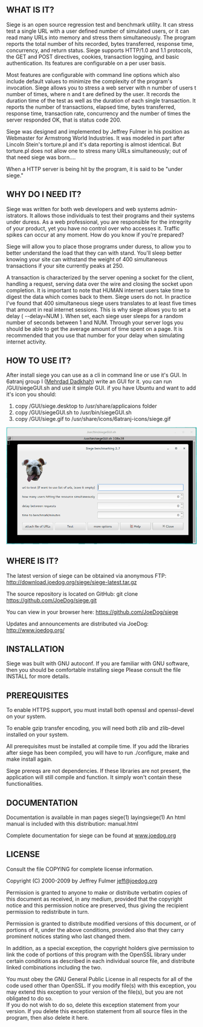 

WHAT IS IT?
-----------
Siege is an open source regression test and benchmark utility. 
It can stress test a single URL with a user defined number of 
simulated users, or it can  read  many URLs into memory and 
stress them simultaneously. The program reports the total 
number of hits recorded, bytes transferred, response time, 
concurrency, and return status. Siege supports HTTP/1.0 and 1.1 
protocols, the GET and POST directives, cookies, transaction 
logging, and basic authentication. Its features are configurable 
on a per user basis.

Most features are configurable with command line options which
also include default values to minimize the complexity of the 
program's invocation.  Siege allows  you  to stress a web server 
with  n number of users t number of times, where n and t are 
defined by the user. It records the duration time of the test
as well as the duration of each single transaction. It reports
the number of transactions, elapsed time, bytes transferred,
response time, transaction rate, concurrency and the number of
times the server responded OK, that is status code 200. 

Siege was designed and implemented by Jeffrey Fulmer in his 
position as Webmaster for Armstrong World Industries. It  was
modeled in part after Lincoln Stein's torture.pl and it's data
reporting is almost identical. But torture.pl does not allow 
one to stress many URLs simultaneously; out of that need siege
was born....

When a HTTP server is being hit by the program, it is said to be 
"under siege."


WHY DO I NEED IT?
-----------------
Siege was written for both web developers and web systems admin-
istrators. It allows those individuals to test their programs 
and  their systems under duress. As a web professional, you are 
responsible for the intregrity of your product, yet you have no 
control over who accesses it. Traffic spikes can occur at any 
moment. How do you know if you're prepared?

Siege will allow you to place those programs under duress, to 
allow you  to  better  understand the load that they can with 
stand. You'll sleep  better knowing your site can withstand the 
weight of 400 simultaneous transactions if your site currently
peaks at 250.

A transaction is characterized by the server opening a socket
for the client, handling a request, serving data over the wire 
and closing the socket upon completion. It is important to note 
that HUMAN internet users take time to digest the data which
comes back to them. Siege users do not. In practice I've found
that 400 simultaneous siege users translates to at least five 
times that amount in real internet sessions. This is why siege
allows you to set a delay ( --delay=NUM ). When set, each siege
user sleeps for a random number  of seconds between 1 and NUM.
Through your server logs you should be able to get the average
amount of time spent on a page. It is recommended that you use 
that number for your delay when simulating internet activity.

HOW TO USE IT?
---------------
After install siege you can use as a cli in command line or use it's GUI. In 6atranj group I ([Mehrdad Dadkhah](https://github.com/Mehrdad-Dadkhah)) write an GUI for it. you can run /GUI/siegeGUI.sh and use it simple GUI. if you have Ubuntu and want to add it's icon you should:

 1. copy /GUI/siege.desktop to /usr/share/applicaions folder
 2. copy /GUI/siegeGUI.sh to /usr/bin/siegeGUI.sh
 3. copy /GUI/siege.gif to /usr/share/icons/6atranj-icons/siege.gif


![siege simple GUI](https://github.com/6atranj/siege/blob/master/GUI/siege.png)



WHERE IS IT?
------------
The latest version of  siege can be obtained via  anonymous FTP:
http://download.joedog.org/siege/siege-latest.tar.gz

The source repository is located on GitHub:
git clone https://github.com/JoeDog/siege.git

You can view in your browser here:
https://github.com/JoeDog/siege

Updates and announcements are distributed via JoeDog: 
http://www.joedog.org/



INSTALLATION
------------
Siege was built with  GNU  autoconf. If you are familiar with
GNU software, then you should be  comfortable  installing siege
Please consult the file INSTALL for more details.

PREREQUISITES
-------------
To enable HTTPS support, you must install both openssl and
openssl-devel on  your system. 

To enable gzip transfer encoding, you will need both zlib and 
zlib-devel installed on your system.

All prerequisites must be installed at compile time. If you add
the libraries after siege has been compiled, you will have to 
run ./configure, make and make install again.

Siege prereqs are not dependencies. If these libraries are not 
present, the application will still compile and function. It 
simply won't contain these functionalities.


DOCUMENTATION
-------------
Documentation is available in man pages  siege(1) layingsiege(1)
An html manual is included with this distribution:   manual.html

Complete documentation for siege can be found at www.joedog.org


LICENSE
-------
Consult the file COPYING for complete license information.
 
Copyright (C) 2000-2009 by Jeffrey Fulmer <jeff@joedog.org>
 
Permission is  granted  to anyone to make or distribute verbatim
copies  of  this  document as received,  in any medium, provided 
that  the  copyright  notice  and  this  permission  notice  are 
preserved,  thus giving the recipient permission to redistribute 
in turn.
 
Permission  is  granted  to distribute modified versions of this
document,  or  of portions of it,  under  the above  conditions,
provided also that they carry prominent notices stating who last
changed them.
 
In addition, as a special exception, the  copyright holders give
permission to link the code of portions of this program with the
OpenSSL  library  under certain  conditions as described in each
individual  source  file,  and  distribute  linked  combinations
including the two.

You must  obey the  GNU General Public License  in all  respects
for all of the code  used  other  than OpenSSL.  If  you  modify
file(s)  with  this exception,  you may extend this exception to 
your version of the file(s), but you are not obligated to do so.  
If you do  not wish  to do so,  delete this exception  statement 
from your version. If you delete  this exception  statement from 
all source files in the program, then also delete it here.  



